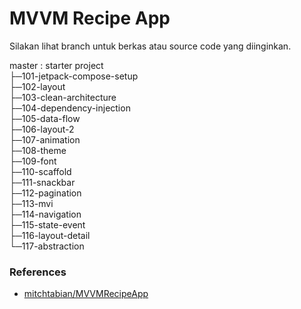 # MVVM Recipe App

Silakan lihat branch untuk berkas atau source code yang diinginkan.

master : starter project\
├─101-jetpack-compose-setup\
├─102-layout\
├─103-clean-architecture\
├─104-dependency-injection\
├─105-data-flow\
├─106-layout-2\
├─107-animation\
├─108-theme\
├─109-font\
├─110-scaffold\
├─111-snackbar\
├─112-pagination\
├─113-mvi\
├─114-navigation\
├─115-state-event\
├─116-layout-detail\
└─117-abstraction

### References
- [mitchtabian/MVVMRecipeApp](https://github.com/mitchtabian/MVVMRecipeApp)